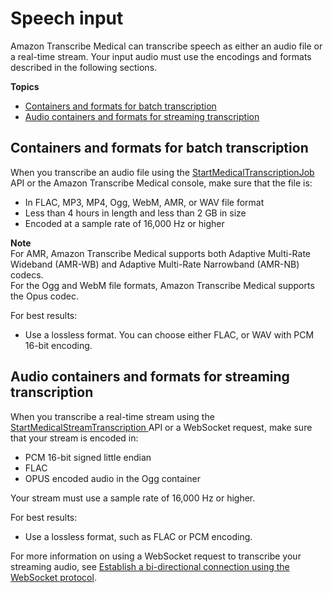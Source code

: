 # Speech input<a name="input-med"></a>

Amazon Transcribe Medical can transcribe speech as either an audio file or a real\-time stream\. Your input audio must use the encodings and formats described in the following sections\.

**Topics**
+ [Containers and formats for batch transcription](#file-format)
+ [Audio containers and formats for streaming transcription](#streaming-format)

## Containers and formats for batch transcription<a name="file-format"></a>

When you transcribe an audio file using the [ StartMedicalTranscriptionJob ](API_StartMedicalTranscriptionJob.md) API or the Amazon Transcribe Medical console, make sure that the file is:
+ In FLAC, MP3, MP4, Ogg, WebM, AMR, or WAV file format
+ Less than 4 hours in length and less than 2 GB in size
+ Encoded at a sample rate of 16,000 Hz or higher

**Note**  
For AMR, Amazon Transcribe Medical supports both Adaptive Multi\-Rate Wideband \(AMR\-WB\) and Adaptive Multi\-Rate Narrowband \(AMR\-NB\) codecs\.  
For the Ogg and WebM file formats, Amazon Transcribe Medical supports the Opus codec\.

For best results: 
+ Use a lossless format\. You can choose either FLAC, or WAV with PCM 16\-bit encoding\.

## Audio containers and formats for streaming transcription<a name="streaming-format"></a>

When you transcribe a real\-time stream using the [ StartMedicalStreamTranscription ](API_streaming_StartMedicalStreamTranscription.md) API or a WebSocket request, make sure that your stream is encoded in:
+ PCM 16\-bit signed little endian
+ FLAC
+ OPUS encoded audio in the Ogg container

Your stream must use a sample rate of 16,000 Hz or higher\.

For best results:
+ Use a lossless format, such as FLAC or PCM encoding\.

For more information on using a WebSocket request to transcribe your streaming audio, see [Establish a bi\-directional connection using the WebSocket protocol](websocket-med.md)\.